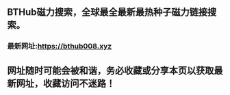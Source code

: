 ## **BTHub磁力搜索，全球最全最新最热种子磁力链接搜索。**
### 最新网址:<a href="https://fycl7.xyz" target="_blank">https://bthub008.xyz</a>
## 网址随时可能会被和谐，务必收藏或分享本页以获取最新网址，收藏访问不迷路！

     


